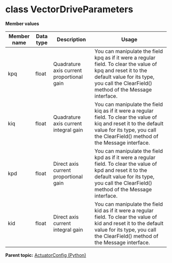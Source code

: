# class VectorDriveParameters

 **Member values** 

|Member name|Data type|Description|Usage|
|-----------|---------|-----------|-----|
|kpq|float|Quadrature axis current proportional gain|You can manipulate the field kpq as if it were a regular field. To clear the value of kpq and reset it to the default value for its type, you call the ClearField\(\) method of the Message interface.|
|kiq|float|Quadrature axis current integral gain|You can manipulate the field kiq as if it were a regular field. To clear the value of kiq and reset it to the default value for its type, you call the ClearField\(\) method of the Message interface.|
|kpd|float|Direct axis current proportional gain|You can manipulate the field kpd as if it were a regular field. To clear the value of kpd and reset it to the default value for its type, you call the ClearField\(\) method of the Message interface.|
|kid|float|Direct axis current integral gain|You can manipulate the field kid as if it were a regular field. To clear the value of kid and reset it to the default value for its type, you call the ClearField\(\) method of the Message interface.|

**Parent topic:** [ActuatorConfig \(Python\)](../../summary_pages/ActuatorConfig.md)

